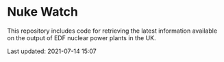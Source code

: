 # Nuke Watch

This repository includes code for retrieving the latest information available on the output of EDF nuclear power plants in the UK.

Last updated: 2021-07-14 15:07